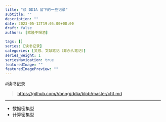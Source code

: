```yaml
---
title: "读 DDIA 留下的一些记录"
subtitle: ""
description: ""
date: 2023-05-12T19:05:00+08:00
draft: false
authors: [索隆不喝酒]

tags: []
series: [读书记录]
categories: [灵感、文献笔记（非永久笔记）]
series_weight: 1
seriesNavigation: true
featuredImage: ""
featuredImagePreview: ""
---
```

<!--more-->
#读书记录 

> https://github.com/Vonng/ddia/blob/master/ch1.md

---

- 数据密集型
- 计算密集型


